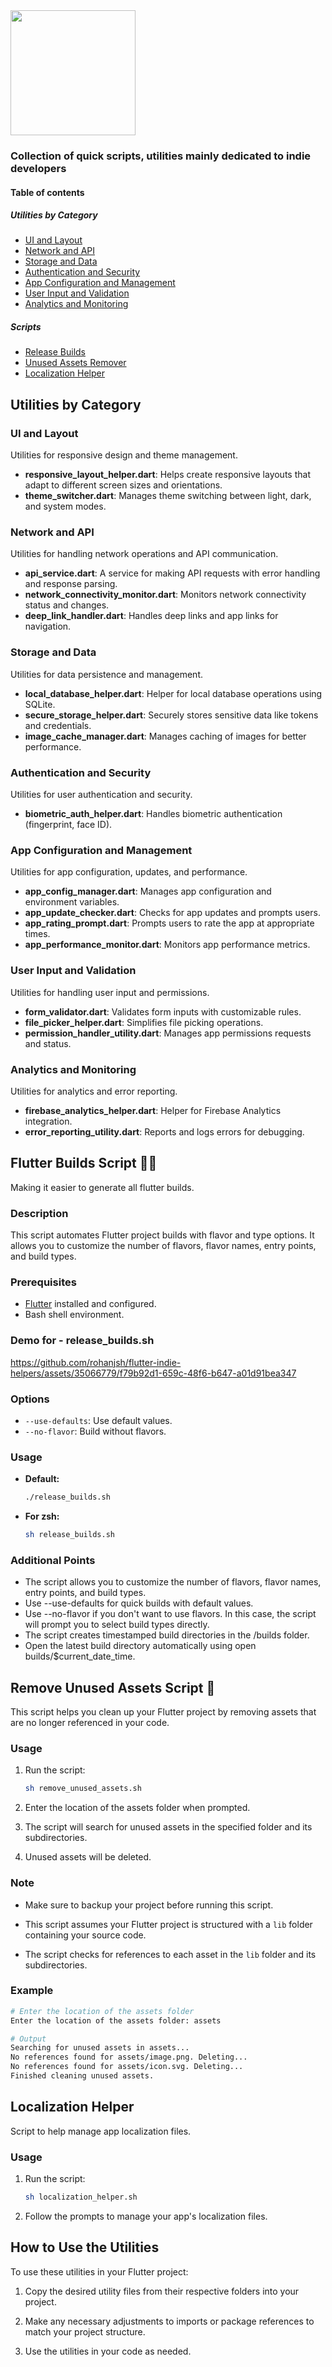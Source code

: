 <img src="https://storage.googleapis.com/cms-storage-bucket/847ae81f5430402216fd.svg" width="200">

### Collection of quick scripts, utilities mainly dedicated to indie developers

#### Table of contents

##### Utilities by Category
- [UI and Layout](#ui-and-layout)
- [Network and API](#network-and-api)
- [Storage and Data](#storage-and-data)
- [Authentication and Security](#authentication-and-security)
- [App Configuration and Management](#app-configuration-and-management)
- [User Input and Validation](#user-input-and-validation)
- [Analytics and Monitoring](#analytics-and-monitoring)

##### Scripts
- [Release Builds](#flutter-builds-script-)
- [Unused Assets Remover](#remove-unused-assets-script-)
- [Localization Helper](#localization-helper)

## Utilities by Category

### UI and Layout

Utilities for responsive design and theme management.

- **responsive_layout_helper.dart**: Helps create responsive layouts that adapt to different screen sizes and orientations.
- **theme_switcher.dart**: Manages theme switching between light, dark, and system modes.

### Network and API

Utilities for handling network operations and API communication.

- **api_service.dart**: A service for making API requests with error handling and response parsing.
- **network_connectivity_monitor.dart**: Monitors network connectivity status and changes.
- **deep_link_handler.dart**: Handles deep links and app links for navigation.

### Storage and Data

Utilities for data persistence and management.

- **local_database_helper.dart**: Helper for local database operations using SQLite.
- **secure_storage_helper.dart**: Securely stores sensitive data like tokens and credentials.
- **image_cache_manager.dart**: Manages caching of images for better performance.

### Authentication and Security

Utilities for user authentication and security.

- **biometric_auth_helper.dart**: Handles biometric authentication (fingerprint, face ID).

### App Configuration and Management

Utilities for app configuration, updates, and performance.

- **app_config_manager.dart**: Manages app configuration and environment variables.
- **app_update_checker.dart**: Checks for app updates and prompts users.
- **app_rating_prompt.dart**: Prompts users to rate the app at appropriate times.
- **app_performance_monitor.dart**: Monitors app performance metrics.

### User Input and Validation

Utilities for handling user input and permissions.

- **form_validator.dart**: Validates form inputs with customizable rules.
- **file_picker_helper.dart**: Simplifies file picking operations.
- **permission_handler_utility.dart**: Manages app permissions requests and status.

### Analytics and Monitoring

Utilities for analytics and error reporting.

- **firebase_analytics_helper.dart**: Helper for Firebase Analytics integration.
- **error_reporting_utility.dart**: Reports and logs errors for debugging.

## Flutter Builds Script 🧑‍💻

Making it easier to generate all flutter builds.

### Description

This script automates Flutter project builds with flavor and type options. It allows you to customize the number of flavors, flavor names, entry points, and build types.

### Prerequisites

- [Flutter](https://flutter.dev/docs/get-started/install) installed and configured.
- Bash shell environment.

### **Demo for - release_builds.sh**

https://github.com/rohanjsh/flutter-indie-helpers/assets/35066779/f79b92d1-659c-48f6-b647-a01d91bea347

### Options

- `--use-defaults`: Use default values.
- `--no-flavor`: Build without flavors.

### Usage

- **Default:**
  ```bash
  ./release_builds.sh
  ```
- **For zsh:**
     ```bash
   sh release_builds.sh
   ```

### Additional Points

- The script allows you to customize the number of flavors, flavor names, entry points, and build types.
- Use --use-defaults for quick builds with default values.
- Use --no-flavor if you don't want to use flavors. In this case, the script will prompt you to select build types directly.
- The script creates timestamped build directories in the /builds folder.
- Open the latest build directory automatically using open builds/$current_date_time.

## Remove Unused Assets Script 🧹

This script helps you clean up your Flutter project by removing assets that are no longer referenced in your code.

### Usage

1. Run the script:

   ```bash
   sh remove_unused_assets.sh
   ```

2. Enter the location of the assets folder when prompted.

3. The script will search for unused assets in the specified folder and its subdirectories.

4. Unused assets will be deleted.

### Note

- Make sure to backup your project before running this script.

- This script assumes your Flutter project is structured with a `lib` folder containing your source code.

- The script checks for references to each asset in the `lib` folder and its subdirectories.

### Example

```bash
# Enter the location of the assets folder
Enter the location of the assets folder: assets

# Output
Searching for unused assets in assets...
No references found for assets/image.png. Deleting...
No references found for assets/icon.svg. Deleting...
Finished cleaning unused assets.
```

## Localization Helper

Script to help manage app localization files.

### Usage

1. Run the script:

   ```bash
   sh localization_helper.sh
   ```

2. Follow the prompts to manage your app's localization files.

## How to Use the Utilities

To use these utilities in your Flutter project:

1. Copy the desired utility files from their respective folders into your project.

2. Make any necessary adjustments to imports or package references to match your project structure.

3. Use the utilities in your code as needed.
